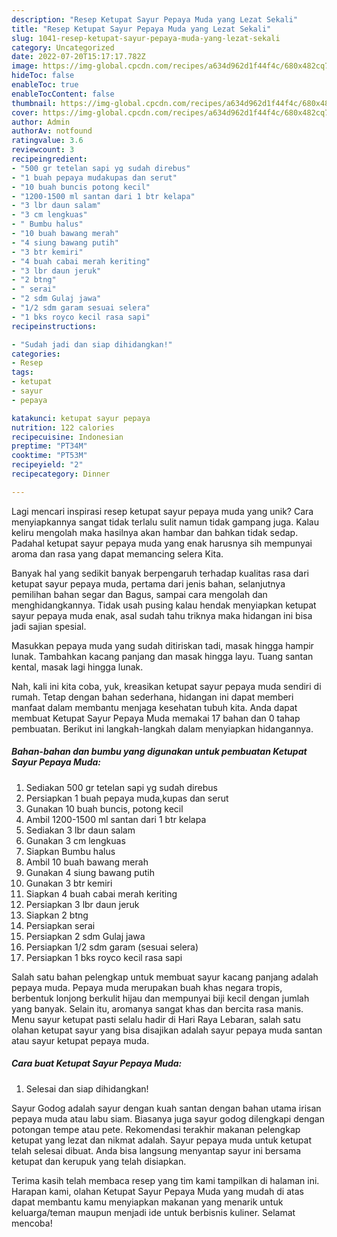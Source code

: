 ```yaml
---
description: "Resep Ketupat Sayur Pepaya Muda yang Lezat Sekali"
title: "Resep Ketupat Sayur Pepaya Muda yang Lezat Sekali"
slug: 1041-resep-ketupat-sayur-pepaya-muda-yang-lezat-sekali
category: Uncategorized
date: 2022-07-20T15:17:17.782Z
image: https://img-global.cpcdn.com/recipes/a634d962d1f44f4c/680x482cq70/ketupat-sayur-pepaya-muda-foto-resep-utama.jpg
hideToc: false
enableToc: true
enableTocContent: false
thumbnail: https://img-global.cpcdn.com/recipes/a634d962d1f44f4c/680x482cq70/ketupat-sayur-pepaya-muda-foto-resep-utama.jpg
cover: https://img-global.cpcdn.com/recipes/a634d962d1f44f4c/680x482cq70/ketupat-sayur-pepaya-muda-foto-resep-utama.jpg
author: Admin
authorAv: notfound
ratingvalue: 3.6
reviewcount: 3
recipeingredient:
- "500 gr tetelan sapi yg sudah direbus"
- "1 buah pepaya mudakupas dan serut"
- "10 buah buncis potong kecil"
- "1200-1500 ml santan dari 1 btr kelapa"
- "3 lbr daun salam"
- "3 cm lengkuas"
- " Bumbu halus"
- "10 buah bawang merah"
- "4 siung bawang putih"
- "3 btr kemiri"
- "4 buah cabai merah keriting"
- "3 lbr daun jeruk"
- "2 btng"
- " serai"
- "2 sdm Gulaj jawa"
- "1/2 sdm garam sesuai selera"
- "1 bks royco kecil rasa sapi"
recipeinstructions:

- "Sudah jadi dan siap dihidangkan!"
categories:
- Resep
tags:
- ketupat
- sayur
- pepaya

katakunci: ketupat sayur pepaya 
nutrition: 122 calories
recipecuisine: Indonesian
preptime: "PT34M"
cooktime: "PT53M"
recipeyield: "2"
recipecategory: Dinner

---
```





Lagi mencari inspirasi resep ketupat sayur pepaya muda yang unik? Cara menyiapkannya sangat tidak terlalu sulit namun tidak gampang juga. Kalau keliru mengolah maka hasilnya akan hambar dan bahkan tidak sedap. Padahal ketupat sayur pepaya muda yang enak harusnya sih mempunyai aroma dan rasa yang dapat memancing selera Kita.





Banyak hal yang sedikit banyak berpengaruh terhadap kualitas rasa dari ketupat sayur pepaya muda, pertama dari jenis bahan, selanjutnya pemilihan bahan segar dan Bagus, sampai cara mengolah dan menghidangkannya. Tidak usah pusing kalau hendak menyiapkan ketupat sayur pepaya muda enak,      asal sudah tahu triknya maka hidangan ini bisa jadi sajian spesial.














Masukkan pepaya muda yang sudah ditiriskan tadi, masak hingga hampir lunak. Tambahkan kacang panjang dan masak hingga layu. Tuang santan kental, masak lagi hingga lunak.






Nah, kali ini kita coba, yuk, kreasikan ketupat sayur pepaya muda sendiri di rumah. Tetap dengan bahan sederhana, hidangan ini dapat memberi manfaat dalam membantu menjaga kesehatan tubuh kita. Anda dapat membuat Ketupat Sayur Pepaya Muda memakai 17 bahan dan 0 tahap pembuatan. Berikut ini langkah-langkah dalam menyiapkan hidangannya.

<!--inarticleads1-->

##### Bahan-bahan dan bumbu yang digunakan untuk pembuatan Ketupat Sayur Pepaya Muda:

1. Sediakan 500 gr tetelan sapi yg sudah direbus
1. Persiapkan 1 buah pepaya muda,kupas dan serut
1. Gunakan 10 buah buncis, potong kecil
1. Ambil 1200-1500 ml santan dari 1 btr kelapa
1. Sediakan 3 lbr daun salam
1. Gunakan 3 cm lengkuas
1. Siapkan  Bumbu halus
1. Ambil 10 buah bawang merah
1. Gunakan 4 siung bawang putih
1. Gunakan 3 btr kemiri
1. Siapkan 4 buah cabai merah keriting
1. Persiapkan 3 lbr daun jeruk
1. Siapkan 2 btng
1. Persiapkan  serai
1. Persiapkan 2 sdm Gulaj jawa
1. Persiapkan 1/2 sdm garam (sesuai selera)
1. Persiapkan 1 bks royco kecil rasa sapi


Salah satu bahan pelengkap untuk membuat sayur kacang panjang adalah pepaya muda. Pepaya muda merupakan buah khas negara tropis, berbentuk lonjong berkulit hijau dan mempunyai biji kecil dengan jumlah yang banyak. Selain itu, aromanya sangat khas dan bercita rasa manis. Menu sayur ketupat pasti selalu hadir di Hari Raya Lebaran, salah satu olahan ketupat sayur yang bisa disajikan adalah sayur pepaya muda santan atau sayur ketupat pepaya muda. 

<!--inarticleads2-->

##### Cara buat Ketupat Sayur Pepaya Muda:


1. Selesai dan siap dihidangkan!

Sayur Godog adalah sayur dengan kuah santan dengan bahan utama irisan pepaya muda atau labu siam. Biasanya juga sayur godog dilengkapi dengan potongan tempe atau pete. Rekomendasi terakhir makanan pelengkap ketupat yang lezat dan nikmat adalah. Sayur pepaya muda untuk ketupat telah selesai dibuat. Anda bisa langsung menyantap sayur ini bersama ketupat dan kerupuk yang telah disiapkan. 

Terima kasih telah membaca resep yang tim kami tampilkan di halaman ini. Harapan kami, olahan Ketupat Sayur Pepaya Muda yang mudah di atas dapat membantu kamu menyiapkan makanan yang menarik untuk keluarga/teman maupun menjadi ide untuk berbisnis kuliner. Selamat mencoba!
